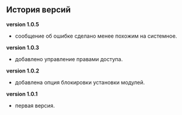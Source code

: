 <!-- cl-start -->
## История версий

**version 1.0.5**    
- сообщение об ошибке сделано менее похожим на системное.    

**version 1.0.3**    
- добавлено управление правами доступа.    

**version 1.0.2**    
- добавлена опция блокировки установки модулей.    

**version 1.0.1**    
- первая версия.    
<!-- cl-end -->
